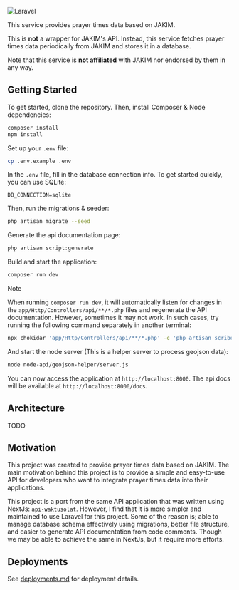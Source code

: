 ![Laravel](https://img.shields.io/badge/laravel-12-%23FF2D20.svg?style=for-the-badge&logo=laravel&logoColor=white)

This service provides prayer times data based on JAKIM.

This is **not** a wrapper for JAKIM's API. Instead, this service fetches prayer times data periodically from JAKIM and stores it in a database.

Note that this service is **not affiliated** with JAKIM nor endorsed by them in any way.

## Getting Started

To get started, clone the repository. Then, install Composer & Node dependencies:

```bash
composer install
npm install
```

Set up your `.env` file:

```bash
cp .env.example .env
```

In the `.env` file, fill in the database connection info. To get started quickly, you can use SQLite:

```env
DB_CONNECTION=sqlite
```

Then, run the migrations & seeder:

```bash
php artisan migrate --seed
```

Generate the api documentation page:

```bash
php artisan script:generate
```

Build and start the application:

```bash
composer run dev
```

> [!NOTE]
> When running `composer run dev`, it will automatically listen for changes in the `app/Http/Controllers/api/**/*.php` files and regenerate the API documentation. However, sometimes it may not work. In such cases, try running the following command separately in another terminal:
>
> ```bash
> npx chokidar 'app/Http/Controllers/api/**/*.php' -c 'php artisan scribe:generate'
> ```

And start the node server (This is a helper server to process geojson data):

```bash
node node-api/geojson-helper/server.js
```

You can now access the application at `http://localhost:8000`. The api docs will be available at `http://localhost:8000/docs`.

## Architecture

TODO

## Motivation

This project was created to provide prayer times data based on JAKIM. The main motivation behind this project is to provide a simple and easy-to-use API for developers who want to integrate prayer times data into their applications.

This project is a port from the same API application that was written using NextJs: [`api-waktusolat`](https://github.com/mptwaktusolat/api-waktusolat). However, I find that it is more simpler and maintained to use Laravel for this project. Some of the reason is; able to manage database schema effectively using migrations, better file structure, and easier to generate API documentation from code comments. Though we may be able to achieve the same in NextJs, but it require more efforts.

## Deployments

See [deployments.md](docs/deployments.md) for deployment details.
